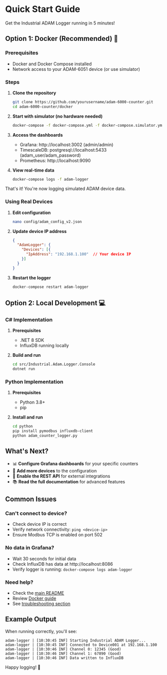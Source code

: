# Quick Start Guide

Get the Industrial ADAM Logger running in 5 minutes!

## Option 1: Docker (Recommended) 🐳

### Prerequisites
- Docker and Docker Compose installed
- Network access to your ADAM-6051 device (or use simulator)

### Steps

1. **Clone the repository**
   ```bash
   git clone https://github.com/yourusername/adam-6000-counter.git
   cd adam-6000-counter/docker
   ```

2. **Start with simulator (no hardware needed)**
   ```bash
   docker-compose -f docker-compose.yml -f docker-compose.simulator.yml up -d
   ```

3. **Access the dashboards**
   - Grafana: http://localhost:3002 (admin/admin)
   - TimescaleDB: postgresql://localhost:5433 (adam_user/adam_password)
   - Prometheus: http://localhost:9090

4. **View real-time data**
   ```bash
   docker-compose logs -f adam-logger
   ```

That's it! You're now logging simulated ADAM device data.

### Using Real Devices

1. **Edit configuration**
   ```bash
   nano config/adam_config_v2.json
   ```

2. **Update device IP address**
   ```json
   {
     "AdamLogger": {
       "Devices": [{
         "IpAddress": "192.168.1.100"  // Your device IP
       }]
     }
   }
   ```

3. **Restart the logger**
   ```bash
   docker-compose restart adam-logger
   ```

## Option 2: Local Development 💻

### C# Implementation

1. **Prerequisites**
   - .NET 8 SDK
   - InfluxDB running locally

2. **Build and run**
   ```bash
   cd src/Industrial.Adam.Logger.Console
   dotnet run
   ```

### Python Implementation

1. **Prerequisites**
   - Python 3.8+
   - pip

2. **Install and run**
   ```bash
   cd python
   pip install pymodbus influxdb-client
   python adam_counter_logger.py
   ```

## What's Next?

- 📊 **Configure Grafana dashboards** for your specific counters
- 🔧 **Add more devices** to the configuration
- 📡 **Enable the REST API** for external integrations
- 📚 **Read the full documentation** for advanced features

## Common Issues

### Can't connect to device?
- Check device IP is correct
- Verify network connectivity: `ping <device-ip>`
- Ensure Modbus TCP is enabled on port 502

### No data in Grafana?
- Wait 30 seconds for initial data
- Check InfluxDB has data at http://localhost:8086
- Verify logger is running: `docker-compose logs adam-logger`

### Need help?
- Check the [main README](README.md)
- Review [Docker guide](docker/README.md)
- See [troubleshooting section](README.md#troubleshooting)

## Example Output

When running correctly, you'll see:
```
adam-logger | [10:30:45 INF] Starting Industrial ADAM Logger...
adam-logger | [10:30:45 INF] Connected to Device001 at 192.168.1.100
adam-logger | [10:30:46 INF] Channel 0: 12345 (Good)
adam-logger | [10:30:46 INF] Channel 1: 67890 (Good)
adam-logger | [10:30:46 INF] Data written to InfluxDB
```

Happy logging! 🎉